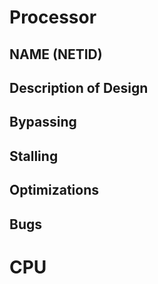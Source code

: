 # Processor
## NAME (NETID)

## Description of Design

## Bypassing

## Stalling

## Optimizations

## Bugs
# CPU
